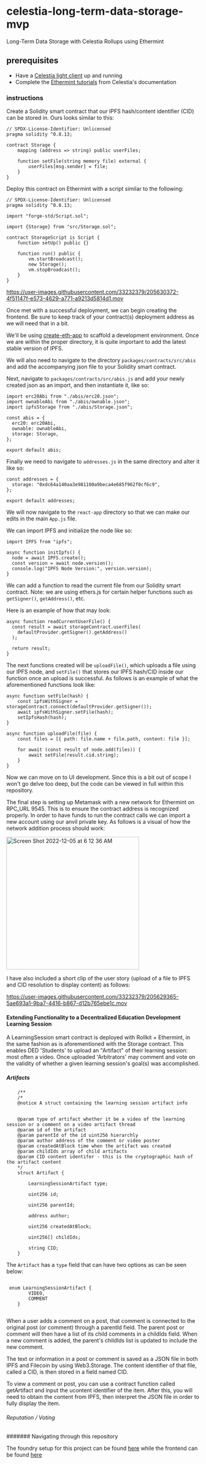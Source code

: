 # celestia-long-term-data-storage-mvp
Long-Term Data Storage with Celestia Rollups using Ethermint

## prerequisites

* Have a [Celestia light client](https://docs.celestia.org/nodes/light-node/) up and running
* Complete the [Ethermint tutorials](https://docs.celestia.org/category/ethermint) from Celestia's documentation

### instructions

Create a Solidity smart contract that our IPFS hash/content identifier (CID) can be stored in. Ours looks similar to this:

```
// SPDX-License-Identifier: Unlicensed
pragma solidity ^0.8.13;

contract Storage {
    mapping (address => string) public userFiles;

    function setFile(string memory file) external {
        userFiles[msg.sender] = file;
    }
}
```

Deploy this contract on Ethermint with a script similar to the following:

```
// SPDX-License-Identifier: Unlicensed
pragma solidity ^0.8.13;

import "forge-std/Script.sol";

import {Storage} from "src/Storage.sol";

contract StorageScript is Script {
    function setUp() public {}

    function run() public {
        vm.startBroadcast();
        new Storage();
        vm.stopBroadcast();
    }
}
```

https://user-images.githubusercontent.com/33232379/205630372-4f51147f-e573-4629-a771-a9213d5814d1.mov

Once met with a successful deployment, we can begin creating the frontend. Be sure to keep track of your contract(s) deployment address as we will need that in a bit.

We'll be using [create-eth-app](https://github.com/paulrberg/create-eth-app) to scaffold a development environment. Once we are within the proper directory, it is quite important to add the latest stable version of IPFS.

We will also need to navigate to the directory ```packages/contracts/src/abis``` and add the accompanying json file to your Solidity smart contract.

Next, navigate to ```packages/contracts/src/abis.js``` and add your newly created json as an import, and then instantiate it, like so:

```
import erc20Abi from "./abis/erc20.json";
import ownableAbi from "./abis/ownable.json";
import ipfsStorage from "./abis/Storage.json";

const abis = {
  erc20: erc20Abi,
  ownable: ownableAbi,
  storage: Storage,
};

export default abis;
```

Finally we need to navigate to ```addresses.js``` in the same directory and alter it like so:

```
const addresses = {
  storage: "0xdc64a140aa3e981100a9beca4e685f962f0cf6c9",
};

export default addresses;
```

We will now navigate to the ```react-app``` directory so that we can make our edits in the main ```App.js``` file.

We can import IPFS and initialize the node like so:

```
import IPFS from "ipfs";

async function initIpfs() {
  node = await IPFS.create();
  const version = await node.version();
  console.log("IPFS Node Version:", version.version);
}
```

We can add a function to read the current file from our Solidity smart contract. Note: we are using ethers.js for certain helper functions such as ```getSigner()```, ```getAddress()```, etc.

Here is an example of how that may look:

```
async function readCurrentUserFile() {
  const result = await storageContract.userFiles(
    defaultProvider.getSigner().getAddress()
  );

  return result;
}
```

The next functions created will be ```uploadFile()```, which uploads a file using our IPFS node, and ```setFile()``` that stores our IPFS hash/CID inside our function once an upload is successful. As follows is an example of what the aforementioned functions look like:

```
async function setFile(hash) {
    const ipfsWithSigner = storageContract.connect(defaultProvider.getSigner());
    await ipfsWithSigner.setFile(hash);
    setIpfsHash(hash);
}

async function uploadFile(file) {
    const files = [{ path: file.name + file.path, content: file }];

    for await (const result of node.add(files)) {
        await setFile(result.cid.string);
    }
}
```

Now we can move on to UI development. Since this is a bit out of scope I won't go delve too deep, but the code can be viewed in full within this repository.

The final step is setting up Metamask with a new network for Ethermint on RPC_URL 9545. This is to ensure the contract address is recognized properly. In order to have funds to run the contract calls we can import a new account using our anvil private key. As follows is a visual of how the network addition process should work:

<img width="346" alt="Screen Shot 2022-12-05 at 6 12 36 AM" src="https://user-images.githubusercontent.com/33232379/205623697-9e68ca0f-3aaa-4072-b38a-93447a6e0880.png">

I have also included a short clip of the user story (upload of a file to IPFS and CID resolution to display content) as follows:

https://user-images.githubusercontent.com/33232379/205629365-5ae693a1-9ba7-4416-b867-d12b765ebe1c.mov


#### Extending Functionality to a Decentralized Education Development Learning Session

A LearningSession smart contract is deployed with Rollkit + Ethermint, in the same fashion as is aforementioned with the Storage contract. This enables DED 'Students' to upload an "Artifact" of their learning session: most often a video. Once uploaded 'Arbitrators' may comment and vote on the validity of whether a given learning session's goal(s) was accomplished.

##### Artifacts

```solidity 
    /**  
    /*
    @notice A struct containing the learning session artifact info
    
    
    @param type of artifact whether it be a video of the learning session or a comment on a video artifact thread
    @param id of the artifact
    @param parentId of the id uint256 hierarchly
    @param author address of the comment or video poster
    @param createdAtBlock time when the artifact was created
    @param childIds array of child artifacts
    @param CID content identifer - this is the cryptographic hash of the artifact content
    */
    struct Artifact {

        LearningSessionArtifact type;

        uint256 id;

        uint256 parentId;

        address author;

        uint256 createdAtBlock;

        uint256[] childIds;

        string CID;
    }

```

The ```Artifact``` has a ```type``` field that can have two options as can be seen below:

```solidity

 enum LearningSessionArtifact {
        VIDEO,
        COMMENT
    }
    
```

When a user adds a comment on a post, that comment is connected to the original post (or comment) through a parentId field. The parent post or comment will then have a list of its child comments in a childIds field. When a new comment is added, the parent's childIds list is updated to include the new comment.

The text or information in a post or comment is saved as a JSON file in both IPFS and Filecoin by using Web3.Storage. The content identifier of that file, called a CID, is then stored in a field named CID.

To view a comment or post, you can use a contract function called getArtifact and input the ucontent identifier of the item. After this, you will need to obtain the content from IPFS, then interpret the JSON file in order to fully display the item.

###### Reputation / Voting

####### Navigating through this repository

The foundry setup for this project can be found [here](https://github.com/DED-EDU/celestia-long-term-data-storage-mvp/tree/main/mvp-contracts) while the frontend can be found [here](https://github.com/DED-EDU/celestia-long-term-data-storage-mvp/tree/main/mvp-dapp)
